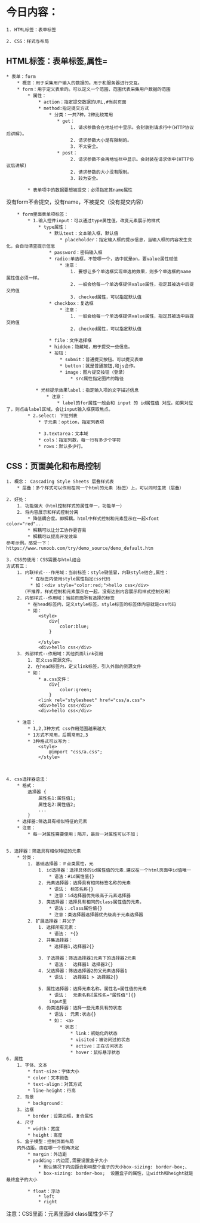 # 今日内容：

	1. HTML标签：表单标签

	2. CSS：样式与布局


##  HTML标签：表单标签,属性=
	* 表单：form
		* 概念：用于采集用户输入的数据的。用于和服务器进行交互。
		* form：用于定义表单的。可以定义一个范围，范围代表采集用户数据的范围
            * 属性：
                * action：指定提交数据的URL,#当前页面
                * method:指定提交方式
                    * 分类：一共7种，2种比较常用
                       * get：
                            1. 请求参数会在地址栏中显示。会封装到请求行中(HTTP协议后讲解)。
                            2. 请求参数大小是有限制的。
                            3. 不太安全。
                       * post：
                            2. 请求参数不会再地址栏中显示。会封装在请求体中(HTTP协议后讲解)
                            2. 请求参数的大小没有限制。
                            3. 较为安全。

            * 表单项中的数据要想被提交：必须指定其name属性
没有form不会提交，没有name，不被提交（没有提交内容）
		
		* form里面表单项标签：
			* 1.输入控件input：可以通过type属性值，改变元素展示的样式
				* type属性：
					* 默认text：文本输入框，默认值
						* placeholder：指定输入框的提示信息，当输入框的内容发生变化，会自动清空提示信息	
					* password：密码输入框
					* radio:单选框，不管哪一个，选中就是on，要value属性赋值
						* 注意：
							1. 要想让多个单选框实现单选的效果，则多个单选框的name属性值必须一样。
							2. 一般会给每一个单选框提供value属性，指定其被选中后提交的值
							3. checked属性，可以指定默认值
					* checkbox：复选框
						* 注意：
							1. 一般会给每一个单选框提供value属性，指定其被选中后提交的值
							2. checked属性，可以指定默认值

					* file：文件选择框
					* hidden：隐藏域，用于提交一些信息。
					* 按钮：
						* submit：普通提交按钮。可以提交表单
						* button：就是普通按钮,和js合作。
						* image：图片提交按钮（登录）
							* src属性指定图片的路径	

			   * 光标提示效果label：指定输入项的文字描述信息
				   * 注意：
					   * label的for属性一般会和 input 的 id属性值 对应。如果对应了，则点击label区域，会让input输入框获取焦点。
			* 2.select: 下拉列表
				* 子元素：option，指定列表项
				
    			* 3.textarea：文本域
				* cols：指定列数，每一行有多少个字符
				* rows：默认多少行。

## CSS：页面美化和布局控制
	1. 概念： Cascading Style Sheets 层叠样式表
		* 层叠：多个样式可以作用在同一个html的元素（标签）上，可以同时生效（层叠）

	2. 好处：
		1. 功能强大（html控制样式的属性单一，功能单一）
		2. 将内容展示和样式控制分离
			* 降低耦合度。即解耦。html中样式控制和元素显示在一起<font color="red"...
			* 解耦可以让分工协作更容易
			* 解耦可以提高开发效率
	参考示例，感受一下：https://www.runoob.com/try/demo_source/demo_default.htm

	3. CSS的使用：CSS需要与html结合
	方式有三：
		1. 内联样式---作用域：当前标签：style键值冒，内联style结合,属性：
			 * 在标签内使用style属性指定css代码
			 * 如：<div style="color:red;">hello css</div>
	      （不推荐，样式控制和元素展示在一起，没有达到内容展示和样式控制分离）
		2. 内部样式--作用域：当前页面所有选择的标签
			* 在head标签内，定义style标签，style标签的标签体内容就是css代码
			* 如：
				<style>
			        div{
			            color:blue;
			        }
			
			    </style>
				<div>hello css</div>
		3. 外部样式--作用域：其他页面link引用
			1. 定义css资源文件。
    		2. 在head标签内，定义link标签，引入外部的资源文件
    		* 如：
	    		* a.css文件：
					div{
					    color:green;
					}
				<link rel="stylesheet" href="css/a.css">
				<div>hello css</div>
				<div>hello css</div>

		* 注意：
			* 1,2,3种方式 css作用范围越来越大
			* 1方式不常用，后期常用2,3
			* 3种格式可以写为：
				<style>
			        @import "css/a.css";
			    </style>



	4. css选择器语法：
		* 格式：
			选择器 {
				属性名1:属性值1;
				属性名2:属性值2;
				...
			}
		* 选择器:筛选具有相似特征的元素
		* 注意：
			* 每一对属性需要使用；隔开，最后一对属性可以不加；


	5. 选择器：筛选具有相似特征的元素
		* 分类：
			1. 基础选择器：＃点类属性，元
				1. id选择器：选择具体的id属性值的元素.建议在一个html页面中id值唯一
			        * 语法：#id属性值{}
			    2. 元素选择器：选择具有相同标签名称的元素
			        * 语法： 标签名称{}
			        * 注意：id选择器优先级高于元素选择器
			    3. 类选择器：选择具有相同的class属性值的元素。
			        * 语法：.class属性值{}
			        * 注意：类选择器选择器优先级高于元素选择器
			2. 扩展选择器：并父子
				1. 选择所有元素：
					* 语法： *{}
				2. 并集选择器：
					* 选择器1,选择器2{}
				
				3. 子选择器：筛选选择器1元素下的选择器2元素
					* 语法：  选择器1 选择器2{}
				4. 父选择器：筛选选择器2的父元素选择器1
					* 语法：  选择器1 > 选择器2{}

				5. 属性选择器：选择元素名称，属性名=属性值的元素
					* 语法：  元素名称[属性名="属性值"]{}
                    input里
				6. 伪类选择器：选择一些元素具有的状态
					* 语法： 元素:状态{}
					* 如： <a>
						* 状态：
							* link：初始化的状态
							* visited：被访问过的状态
							* active：正在访问状态
							* hover：鼠标悬浮状态
	6. 属性
		1. 字体、文本
			* font-size：字体大小
			* color：文本颜色
			* text-align：对其方式
			* line-height：行高 
		2. 背景
			* background： 
		3. 边框
			* border：设置边框，复合属性
		4. 尺寸
			* width：宽度
			* height：高度
		5. 盒子模型：控制页面布局
		内外边距，由在哪一个视角决定
			* margin：外边距
			* padding：内边距,需要设置盒子大小
				* 默认情况下内边距会影响整个盒子的大小box-sizing: border-box;、
				* box-sizing: border-box;  设置盒子的属性，让width和height就是最终盒子的大小
				
			* float：浮动
				* left
				* right


注意：CSS里面：元素里面id class属性少不了























